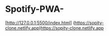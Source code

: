 # Spotify-PWA-
[http://127.0.0.1:5500/index.html]
(https://sopity-clone.netlify.app)https://sopity-clone.netlify.app

